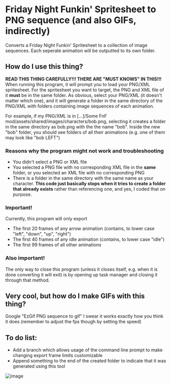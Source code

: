 # Friday Night Funkin' Spritesheet to PNG sequence (and also GIFs, indirectly)
Converts a Friday Night Funkin' Spritesheet to a collection of image sequences. Each seperate animation will be outputted to its own folder.

## How do I use this thing?
**READ THIS THING CAREFULLY!!! THERE ARE "MUST KNOWS" IN THIS!!!** When running this program, it will prompt you to load your PNG/XML spritesheet. For the spritesheet you want to target, the PNG and XML file of it **must** be in the same folder.
As obvious, select your PNG/XML (it doesn't matter which one), and it will generate a folder in the same directory of the PNG/XML with folders containing image sequences of each animation.

For example, if my PNG/XML is in \[...\]/Some FnF mod/assets/shared/images/characters/bob.png, selecting it creates a folder in the same directory as bob.png with the the name "bob". Inside the new "bob" folder, you should see folders of all their animations (e.g. one of them may look like "bob LEFT") 

### Reasons why the program might not work and troubleshooting
- You didn't select a PNG or XML file
- You selected a PNG file with no corresponding XML file in the **same** folder, or you selected an XML file with no corresponding PNG
- There is a folder in the same directory with the same name as your character. **This code just basically stops when it tries to create a folder that already exists** rather than referencing one, and yes, I coded that on purpose.

### Important!
Currently, this program will only export
- The first 20 frames of any arrow animation (contains, to lower case "left", "down", "up", "right")
- The first 40 frames of any idle animation (contains, to lower case "idle")
- The first 99 frames of all other animations

### Also important!
The only way to close this program (unless it closes itself, e.g. when it is done converting it will exit) is by opening up task manager and closing it through that method.

## Very cool, but how do I make GIFs with this thing?
Google "EzGif PNG sequence to gif" I swear it works exactly how you think it does (remember to adjust the fps though by setting the speed)

## To do list:
- Add a branch which allows usage of the command line prompt to make changing export frame limits customizable
- Append something to the end of the created folder to indicate that it was generated using this tool

![image](https://user-images.githubusercontent.com/31808925/131220016-798e5e20-5766-4fa3-8d53-301dc35df733.png)


